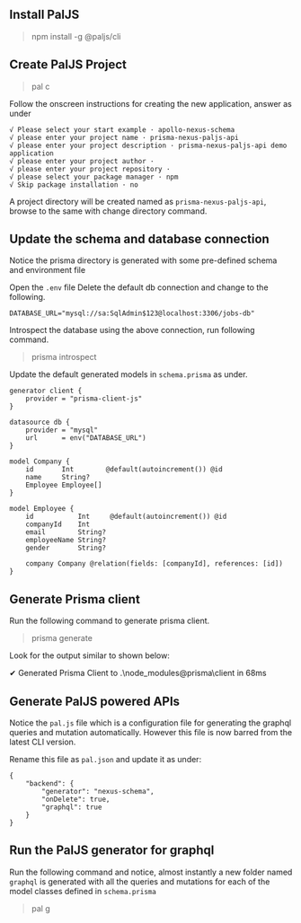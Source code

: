 ## Install PalJS

> npm install -g @paljs/cli

## Create PalJS Project
>pal c

Follow the onscreen instructions for creating the new application, answer as under

    √ Please select your start example · apollo-nexus-schema
    √ please enter your project name · prisma-nexus-paljs-api
    √ please enter your project description · prisma-nexus-paljs-api demo application
    √ please enter your project author · 
    √ please enter your project repository · 
    √ please select your package manager · npm
    √ Skip package installation · no


A project directory will be created named as `prisma-nexus-paljs-api`, browse to the same with change directory command.

## Update the schema and database connection

Notice the prisma directory is generated with some pre-defined schema and environment file

Open the `.env` file Delete the default db connection and change to the following.

    DATABASE_URL="mysql://sa:SqlAdmin$123@localhost:3306/jobs-db"

Introspect the database using the above connection, run following command.

> prisma introspect

Update the default generated models in  `schema.prisma` as under.

    generator client {
        provider = "prisma-client-js"
    }

    datasource db {
        provider = "mysql"
        url      = env("DATABASE_URL")
    }

    model Company {
        id       Int        @default(autoincrement()) @id
        name     String?
        Employee Employee[]
    }

    model Employee {
        id           Int     @default(autoincrement()) @id
        companyId    Int
        email        String?
        employeeName String?
        gender       String?

        company Company @relation(fields: [companyId], references: [id])
    }

## Generate Prisma client

Run the following command to generate prisma client.

> prisma generate   

Look for the output similar to shown below:

✔ Generated Prisma Client to .\node_modules\@prisma\client in 68ms

## Generate PalJS powered APIs

Notice the `pal.js` file which is a configuration file for generating the graphql queries and mutation automatically. However this file is now barred from the latest CLI version. 

Rename this file as `pal.json` and update it as under:

    {
        "backend": {
            "generator": "nexus-schema",
            "onDelete": true,
            "graphql": true
        }
    }

## Run the PalJS generator for graphql

Run the following command and notice, almost instantly a new folder named `graphql` is generated with all the queries and mutations for each of the model classes defined in `schema.prisma`

> pal g
